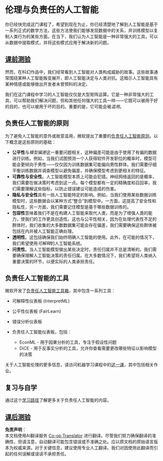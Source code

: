 <!--
CO_OP_TRANSLATOR_METADATA:
{
  "original_hash": "437c988596e751072e41a5aad3fcc5d9",
  "translation_date": "2025-08-24T20:28:29+00:00",
  "source_file": "lessons/7-Ethics/README.md",
  "language_code": "zh"
}
-->
# 伦理与负责任的人工智能

你已经快完成这门课程了，希望到现在为止，你已经清楚地了解到人工智能是基于一系列正式的数学方法，这些方法使我们能够发现数据中的关系，并训练模型以复制人类行为的某些方面。在当下，我们认为人工智能是一种非常强大的工具，可以从数据中提取模式，并将这些模式应用于解决新的问题。

## [课前测验](https://white-water-09ec41f0f.azurestaticapps.net/quiz/5/)

然而，在科幻作品中，我们经常看到人工智能对人类构成威胁的故事。这些故事通常围绕某种人工智能叛变展开，即人工智能决定与人类对抗。这暗示人工智能具有某种情感或能够做出开发者未曾预料的决定。

我们在这门课程中学习的人工智能仅仅是大型矩阵运算。它是一种非常强大的工具，可以帮助我们解决问题，但和其他任何强大的工具一样——它既可以被用于好的目的，也可以被用于坏的目的。重要的是，它可能会被*滥用*。

## 负责任人工智能的原则

为了避免人工智能的意外或故意滥用，微软提出了重要的[负责任人工智能原则](https://www.microsoft.com/ai/responsible-ai?WT.mc_id=academic-77998-cacaste)。以下概念是这些原则的基础：

* **公平性**与*模型偏差*这一重要问题相关，这种偏差可能是由于使用了有偏的数据进行训练。例如，当我们试图预测一个人获得软件开发职位的概率时，模型可能会更倾向于男性——仅仅因为训练数据集可能偏向男性群体。我们需要仔细平衡训练数据并调查模型以避免偏差，并确保模型考虑到更相关的特征。
* **可靠性与安全性**。人工智能模型本质上可能会犯错。神经网络返回的是概率，我们需要在做决策时考虑到这一点。每个模型都有一定的精确度和召回率，我们需要理解这些指标，以防止错误建议可能造成的伤害。
* **隐私与安全性**具有一些人工智能特定的影响。例如，当我们使用某些数据训练模型时，这些数据会以某种方式“整合”到模型中。一方面，这提高了安全性和隐私性，另一方面，我们需要记住模型是基于哪些数据训练的。
* **包容性**意味着我们不是在构建人工智能来取代人类，而是为了增强人类的能力，使我们的工作更具创造性。这也与公平性相关，因为在处理代表性不足的群体时，我们收集的大多数数据集可能会存在偏差，我们需要确保这些群体被包括在内并被人工智能正确处理。
* **透明性**。这包括确保我们始终明确人工智能的使用。此外，在可能的情况下，我们希望使用*可解释*的人工智能系统。
* **问责性**。当人工智能模型做出某些决定时，责任归属并不总是清晰的。我们需要确保理解人工智能决策的责任归属。在大多数情况下，我们希望将人类纳入重要决策的环节，以便实际的人类承担责任。

## 负责任人工智能的工具

微软开发了[负责任人工智能工具箱](https://github.com/microsoft/responsible-ai-toolbox)，其中包含一系列工具：

* 可解释性仪表板 (InterpretML)
* 公平性仪表板 (FairLearn)
* 错误分析仪表板
* 负责任人工智能仪表板，包括：

   - EconML - 用于因果分析的工具，专注于假设性问题
   - DiCE - 用于反事实分析的工具，允许你查看需要更改哪些特征以影响模型的决策

关于人工智能伦理的更多信息，请访问机器学习课程中的[这一课](https://github.com/microsoft/ML-For-Beginners/tree/main/1-Introduction/3-fairness?WT.mc_id=academic-77998-cacaste)，其中包括相关作业。

## 复习与自学

通过这个[学习路径](https://docs.microsoft.com/learn/modules/responsible-ai-principles/?WT.mc_id=academic-77998-cacaste)了解更多关于负责任人工智能的内容。

## [课后测验](https://white-water-09ec41f0f.azurestaticapps.net/quiz/6/)

**免责声明**：  
本文档使用AI翻译服务 [Co-op Translator](https://github.com/Azure/co-op-translator) 进行翻译。尽管我们努力确保翻译的准确性，但请注意，自动翻译可能包含错误或不准确之处。应以原文档的原始语言版本为权威来源。对于关键信息，建议使用专业人工翻译。我们对因使用此翻译而引起的任何误解或误读不承担责任。